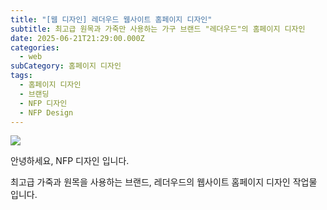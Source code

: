 ```yaml
---
title: "[웹 디자인] 레더우드 웹사이트 홈페이지 디자인"
subtitle: 최고급 원목과 가죽만 사용하는 가구 브랜드 "레더우드"의 홈페이지 디자인
date: 2025-06-21T21:29:00.000Z
categories:
  - web
subCategory: 홈페이지 디자인
tags:
  - 홈페이지 디자인
  - 브랜딩
  - NFP 디자인
  - NFP Design
---
```

![](/img/uploads/레더우드-웹사이트-복사.png)

안녕하세요, NFP 디자인 입니다.

최고급 가죽과 원목을 사용하는 브랜드, 레더우드의 웹사이트 홈페이지 디자인 작업물 입니다.
